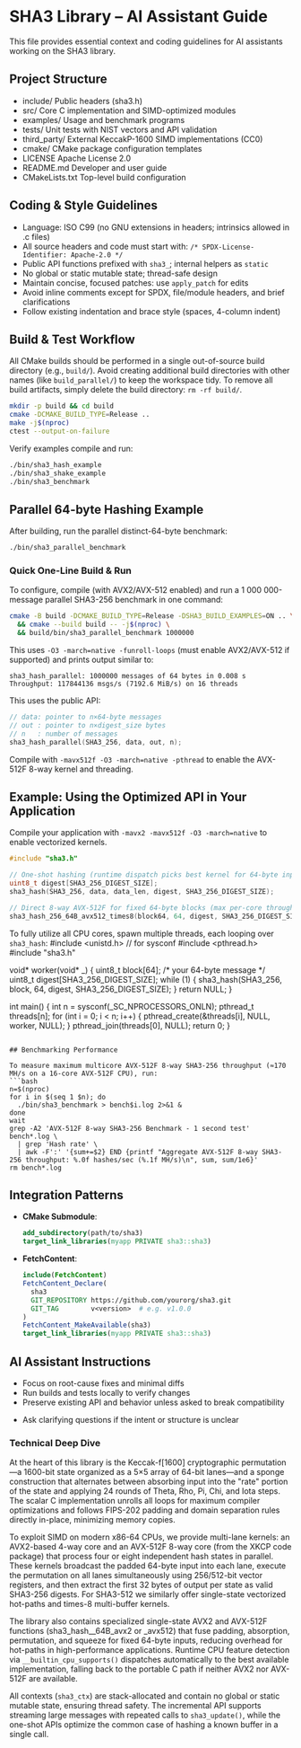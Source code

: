 # SHA3 Library – AI Assistant Guide

This file provides essential context and coding guidelines for AI assistants working on the SHA3 library.

## Project Structure
- include/           Public headers (sha3.h)
- src/               Core C implementation and SIMD-optimized modules
- examples/          Usage and benchmark programs
- tests/             Unit tests with NIST vectors and API validation
- third_party/       External KeccakP-1600 SIMD implementations (CC0)
- cmake/             CMake package configuration templates
- LICENSE            Apache License 2.0
- README.md          Developer and user guide
- CMakeLists.txt     Top-level build configuration

## Coding & Style Guidelines
- Language: ISO C99 (no GNU extensions in headers; intrinsics allowed in .c files)
- All source headers and code must start with: `/* SPDX-License-Identifier: Apache-2.0 */`
- Public API functions prefixed with `sha3_`; internal helpers as `static`
- No global or static mutable state; thread-safe design
- Maintain concise, focused patches: use `apply_patch` for edits
- Avoid inline comments except for SPDX, file/module headers, and brief clarifications
- Follow existing indentation and brace style (spaces, 4-column indent)

## Build & Test Workflow

All CMake builds should be performed in a single out-of-source build directory (e.g., `build/`). Avoid creating additional build directories with other names (like `build_parallel/`) to keep the workspace tidy. To remove all build artifacts, simply delete the build directory: `rm -rf build/`.

```bash
mkdir -p build && cd build
cmake -DCMAKE_BUILD_TYPE=Release ..
make -j$(nproc)
ctest --output-on-failure
``` 

Verify examples compile and run:
```bash
./bin/sha3_hash_example
./bin/sha3_shake_example
./bin/sha3_benchmark
``` 

## Parallel 64-byte Hashing Example

After building, run the parallel distinct-64-byte benchmark:
```bash
./bin/sha3_parallel_benchmark
```
### Quick One-Line Build & Run
To configure, compile (with AVX2/AVX-512 enabled) and run a 1 000 000-message parallel SHA3-256 benchmark in one command:
```bash
cmake -B build -DCMAKE_BUILD_TYPE=Release -DSHA3_BUILD_EXAMPLES=ON .. \
  && cmake --build build -- -j$(nproc) \
  && build/bin/sha3_parallel_benchmark 1000000
```
This uses `-O3 -march=native -funroll-loops` (must enable AVX2/AVX-512 if supported) and prints output similar to:
```
sha3_hash_parallel: 1000000 messages of 64 bytes in 0.008 s
Throughput: 117844136 msgs/s (7192.6 MiB/s) on 16 threads
```
This uses the public API:
```c
// data: pointer to n×64-byte messages
// out : pointer to n×digest_size bytes
// n   : number of messages
sha3_hash_parallel(SHA3_256, data, out, n);
```
Compile with `-mavx512f -O3 -march=native -pthread` to enable the AVX-512F 8-way kernel and threading.

## Example: Using the Optimized API in Your Application

Compile your application with `-mavx2 -mavx512f -O3 -march=native` to enable vectorized kernels.

```c
#include "sha3.h"

// One-shot hashing (runtime dispatch picks best kernel for 64-byte inputs)
uint8_t digest[SHA3_256_DIGEST_SIZE];
sha3_hash(SHA3_256, data, data_len, digest, SHA3_256_DIGEST_SIZE);

// Direct 8-way AVX-512F for fixed 64-byte blocks (max per-core throughput)
sha3_hash_256_64B_avx512_times8(block64, 64, digest, SHA3_256_DIGEST_SIZE);
```

To fully utilize all CPU cores, spawn multiple threads, each looping over `sha3_hash`:
#include <unistd.h>  // for sysconf
#include <pthread.h>
#include "sha3.h"

void* worker(void* _) {
    uint8_t block[64]; /* your 64-byte message */
    uint8_t digest[SHA3_256_DIGEST_SIZE];
    while (1) {
        sha3_hash(SHA3_256, block, 64, digest, SHA3_256_DIGEST_SIZE);
    }
    return NULL;
}

int main() {
    int n = sysconf(_SC_NPROCESSORS_ONLN);
    pthread_t threads[n];
    for (int i = 0; i < n; i++) {
        pthread_create(&threads[i], NULL, worker, NULL);
    }
    pthread_join(threads[0], NULL);
    return 0;
}
```

## Benchmarking Performance

To measure maximum multicore AVX-512F 8-way SHA3-256 throughput (≈170 MH/s on a 16-core AVX-512F CPU), run:
```bash
n=$(nproc)
for i in $(seq 1 $n); do
  ./bin/sha3_benchmark > bench$i.log 2>&1 &
done
wait
grep -A2 'AVX-512F 8-way SHA3-256 Benchmark - 1 second test' bench*.log \
  | grep 'Hash rate' \
  | awk -F':' '{sum+=$2} END {printf "Aggregate AVX-512F 8-way SHA3-256 throughput: %.0f hashes/sec (%.1f MH/s)\n", sum, sum/1e6}'
rm bench*.log
```

## Integration Patterns
- **CMake Submodule**:
  ```cmake
  add_subdirectory(path/to/sha3)
  target_link_libraries(myapp PRIVATE sha3::sha3)
  ```
- **FetchContent**:
  ```cmake
  include(FetchContent)
  FetchContent_Declare(
    sha3
    GIT_REPOSITORY https://github.com/yourorg/sha3.git
    GIT_TAG        v<version>  # e.g. v1.0.0
  )
  FetchContent_MakeAvailable(sha3)
  target_link_libraries(myapp PRIVATE sha3::sha3)
  ```

## AI Assistant Instructions
- Focus on root-cause fixes and minimal diffs
- Run builds and tests locally to verify changes
- Preserve existing API and behavior unless asked to break compatibility
+ Ask clarifying questions if the intent or structure is unclear

### Technical Deep Dive

At the heart of this library is the Keccak-f[1600] cryptographic permutation—a 1600-bit state organized as a 5×5 array of 64-bit lanes—and a sponge construction that alternates between absorbing input into the "rate" portion of the state and applying 24 rounds of Theta, Rho, Pi, Chi, and Iota steps.  The scalar C implementation unrolls all loops for maximum compiler optimizations and follows FIPS-202 padding and domain separation rules directly in-place, minimizing memory copies.

To exploit SIMD on modern x86-64 CPUs, we provide multi-lane kernels: an AVX2-based 4-way core and an AVX-512F 8-way core (from the XKCP code package) that process four or eight independent hash states in parallel.  These kernels broadcast the padded 64-byte input into each lane, execute the permutation on all lanes simultaneously using 256/512-bit vector registers, and then extract the first 32 bytes of output per state as valid SHA3-256 digests.  For SHA3-512 we similarly offer single-state vectorized hot-paths and times-8 multi-buffer kernels.

The library also contains specialized single-state AVX2 and AVX-512F functions (sha3_hash_<type>_64B_avx2 or _avx512) that fuse padding, absorption, permutation, and squeeze for fixed 64-byte inputs, reducing overhead for hot-paths in high-performance applications.  Runtime CPU feature detection via `__builtin_cpu_supports()` dispatches automatically to the best available implementation, falling back to the portable C path if neither AVX2 nor AVX-512F are available.

All contexts (`sha3_ctx`) are stack-allocated and contain no global or static mutable state, ensuring thread safety.  The incremental API supports streaming large messages with repeated calls to `sha3_update()`, while the one-shot APIs optimize the common case of hashing a known buffer in a single call.
